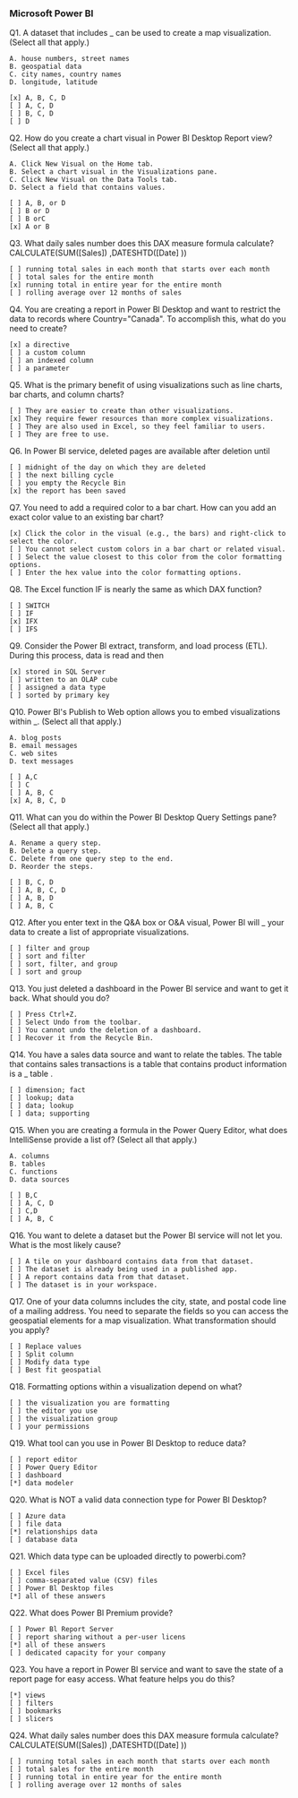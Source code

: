 ﻿### Microsoft Power BI

Q1. A dataset that includes \_ can be used to create a map visualization. (Select all that apply.)

    A. house numbers, street names
    B. geospatial data
    C. city names, country names
    D. longitude, latitude

    [x] A, B, C, D
    [ ] A, C, D
    [ ] B, C, D
    [ ] D

Q2. How do you create a chart visual in Power Bl Desktop Report view? (Select all that apply.)

    A. Click New Visual on the Home tab.
    B. Select a chart visual in the Visualizations pane.
    C. Click New Visual on the Data Tools tab.
    D. Select a field that contains values.

    [ ] A, B, or D
    [ ] B or D
    [ ] B orC
    [x] A or B

Q3. What daily sales number does this DAX measure formula calculate? CALCULATE(SUM([Sales]) ,DATESHTD([Date] ))

    [ ] running total sales in each month that starts over each month
    [ ] total sales for the entire month
    [x] running total in entire year for the entire month
    [ ] rolling average over 12 months of sales

Q4. You are creating a report in Power Bl Desktop and want to restrict the data to records where Country="Canada". To accomplish this, what do you need to create?

    [x] a directive
    [ ] a custom column
    [ ] an indexed column
    [ ] a parameter

Q5. What is the primary benefit of using visualizations such as line charts, bar charts, and column charts?

    [ ] They are easier to create than other visualizations.
    [x] They require fewer resources than more complex visualizations.
    [ ] They are also used in Excel, so they feel familiar to users.
    [ ] They are free to use.

Q6. In Power Bl service, deleted pages are available after deletion until

    [ ] midnight of the day on which they are deleted
    [ ] the next billing cycle
    [ ] you empty the Recycle Bin
    [x] the report has been saved

Q7. You need to add a required color to a bar chart. How can you add an exact color value to an existing bar chart?

    [x] Click the color in the visual (e.g., the bars) and right-click to select the color.
    [ ] You cannot select custom colors in a bar chart or related visual.
    [ ] Select the value closest to this color from the color formatting options.
    [ ] Enter the hex value into the color formatting options.

Q8. The Excel function IF is nearly the same as which DAX function?

    [ ] SWITCH
    [ ] IF
    [x] IFX
    [ ] IFS

Q9. Consider the Power Bl extract, transform, and load process (ETL). During this process, data is read and then

    [x] stored in SQL Server
    [ ] written to an OLAP cube
    [ ] assigned a data type
    [ ] sorted by primary key

Q10. Power Bl's Publish to Web option allows you to embed visualizations within \_. (Select all that apply.)

    A. blog posts
    B. email messages
    C. web sites
    D. text messages

    [ ] A,C
    [ ] C
    [ ] A, B, C
    [x] A, B, C, D

Q11. What can you do within the Power Bl Desktop Query Settings pane? (Select all that apply.)

    A. Rename a query step.
    B. Delete a query step.
    C. Delete from one query step to the end.
    D. Reorder the steps.

    [ ] B, C, D
    [ ] A, B, C, D
    [ ] A, B, D
    [ ] A, B, C

Q12. After you enter text in the Q&A box or O&A visual, Power Bl will \_ your data to create a list of appropriate visualizations.

    [ ] filter and group
    [ ] sort and filter
    [ ] sort, filter, and group
    [ ] sort and group

Q13. You just deleted a dashboard in the Power Bl service and want to get it back. What should you do?

    [ ] Press Ctrl+Z.
    [ ] Select Undo from the toolbar.
    [ ] You cannot undo the deletion of a dashboard.
    [ ] Recover it from the Recycle Bin.

Q14. You have a sales data source and want to relate the tables. The table that contains sales transactions is a table that contains product information is a \_ table .

    [ ] dimension; fact
    [ ] lookup; data
    [ ] data; lookup
    [ ] data; supporting

Q15. When you are creating a formula in the Power Query Editor, what does IntelliSense provide a list of? (Select all that apply.)

    A. columns
    B. tables
    C. functions
    D. data sources

    [ ] B,C
    [ ] A, C, D
    [ ] C,D
    [ ] A, B, C

Q16. You want to delete a dataset but the Power Bl service will not let you. What is the most likely cause?

    [ ] A tile on your dashboard contains data from that dataset.
    [ ] The dataset is already being used in a published app.
    [ ] A report contains data from that dataset.
    [ ] The dataset is in your workspace.

Q17. One of your data columns includes the city, state, and postal code line of a mailing address. You need to separate the fields so you can access the geospatial elements for a map visualization. What transformation should you apply?

    [ ] Replace values
    [ ] Split column
    [ ] Modify data type
    [ ] Best fit geospatial

Q18. Formatting options within a visualization depend on what?

    [ ] the visualization you are formatting
    [ ] the editor you use
    [ ] the visualization group
    [ ] your permissions

Q19. What tool can you use in Power Bl Desktop to reduce data?

    [ ] report editor
    [ ] Power Query Editor
    [ ] dashboard
    [*] data modeler

Q20. What is NOT a valid data connection type for Power Bl Desktop?

    [ ] Azure data
    [ ] file data
    [*] relationships data
    [ ] database data

Q21. Which data type can be uploaded directly to powerbi.com?

    [ ] Excel files
    [ ] comma-separated value (CSV) files
    [ ] Power Bl Desktop files
    [*] all of these answers

Q22. What does Power Bl Premium provide?

    [ ] Power Bl Report Server
    [ ] report sharing without a per-user licens
    [*] all of these answers
    [ ] dedicated capacity for your company

Q23. You have a report in Power Bl service and want to save the state of a report page for easy access. What feature helps you do this?

    [*] views
    [ ] filters
    [ ] bookmarks
    [ ] slicers

Q24. What daily sales number does this DAX measure formula calculate?
CALCULATE(SUM([Sales]) ,DATESHTD([Date] ))

    [ ] running total sales in each month that starts over each month
    [ ] total sales for the entire month
    [ ] running total in entire year for the entire month
    [ ] rolling average over 12 months of sales
